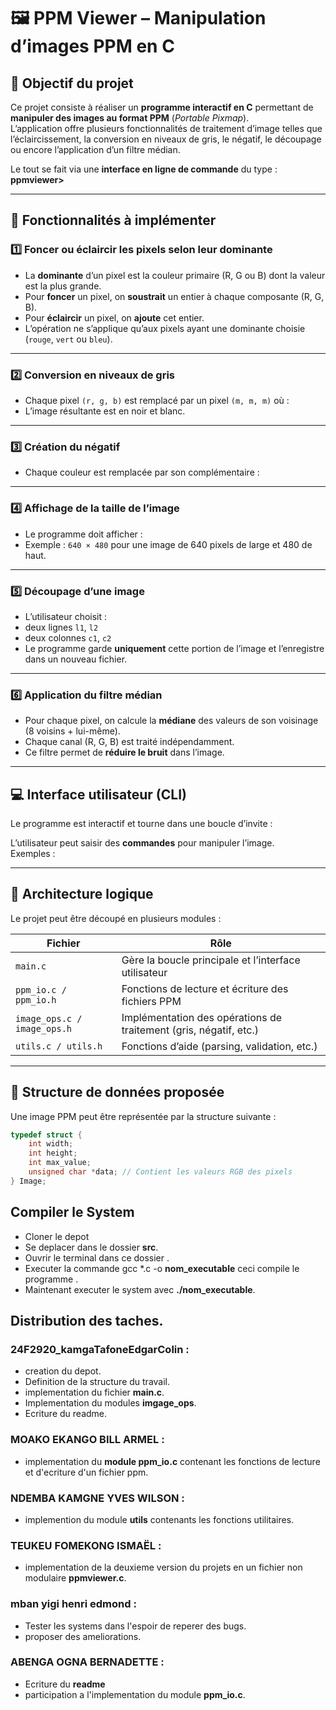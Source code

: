 # 🖼️ PPM Viewer – Manipulation d’images PPM en C

## 🎯 Objectif du projet

Ce projet consiste à réaliser un **programme interactif en C** permettant de **manipuler des images au format PPM** (*Portable Pixmap*).  
L’application offre plusieurs fonctionnalités de traitement d’image telles que l’éclaircissement, la conversion en niveaux de gris, le négatif, le découpage ou encore l’application d’un filtre médian.

Le tout se fait via une **interface en ligne de commande** du type : **ppmviewer>**


---

## 🧩 Fonctionnalités à implémenter

### 1️⃣ Foncer ou éclaircir les pixels selon leur dominante
- La **dominante** d’un pixel est la couleur primaire (R, G ou B) dont la valeur est la plus grande.
- Pour **foncer** un pixel, on **soustrait** un entier à chaque composante (R, G, B).
- Pour **éclaircir** un pixel, on **ajoute** cet entier.
- L’opération ne s’applique qu’aux pixels ayant une dominante choisie (`rouge`, `vert` ou `bleu`).

---

### 2️⃣ Conversion en niveaux de gris
- Chaque pixel `(r, g, b)` est remplacé par un pixel `(m, m, m)` où :
- L’image résultante est en noir et blanc.

---

### 3️⃣ Création du négatif
- Chaque couleur est remplacée par son complémentaire :

---

### 4️⃣ Affichage de la taille de l’image
- Le programme doit afficher :
- Exemple : `640 × 480` pour une image de 640 pixels de large et 480 de haut.

---

### 5️⃣ Découpage d’une image
- L’utilisateur choisit :
- deux lignes `l1`, `l2`
- deux colonnes `c1`, `c2`
- Le programme garde **uniquement** cette portion de l’image et l’enregistre dans un nouveau fichier.

---

### 6️⃣ Application du filtre médian
- Pour chaque pixel, on calcule la **médiane** des valeurs de son voisinage (8 voisins + lui-même).
- Chaque canal (R, G, B) est traité indépendamment.
- Ce filtre permet de **réduire le bruit** dans l’image.

---

## 💻 Interface utilisateur (CLI)

Le programme est interactif et tourne dans une boucle d’invite :


L’utilisateur peut saisir des **commandes** pour manipuler l’image.  
Exemples :


---

## 🧠 Architecture logique

Le projet peut être découpé en plusieurs modules :

| Fichier | Rôle |
|----------|------|
| `main.c` | Gère la boucle principale et l’interface utilisateur |
| `ppm_io.c / ppm_io.h` | Fonctions de lecture et écriture des fichiers PPM |
| `image_ops.c / image_ops.h` | Implémentation des opérations de traitement (gris, négatif, etc.) |
| `utils.c / utils.h` | Fonctions d’aide (parsing, validation, etc.) |

---

## 🧱 Structure de données proposée

Une image PPM peut être représentée par la structure suivante :

```c
typedef struct {
    int width;
    int height;
    int max_value;
    unsigned char *data; // Contient les valeurs RGB des pixels
} Image;
```

## Compiler le System
- Cloner le depot 
- Se deplacer dans le dossier **src**.
- Ouvrir le terminal dans ce dossier .
- Executer la commande gcc *.c  -o **nom_executable** ceci compile le programme .
- Maintenant executer le system avec  **./nom_executable**.

## Distribution des taches.

### 24F2920_kamgaTafoneEdgarColin :

- creation du depot.
- Definition de la structure du travail.
- implementation du fichier **main.c**.
- Implementation du modules  **imgage_ops**.
- Ecriture du readme.

### MOAKO EKANGO BILL ARMEL :

- implementation du **module ppm_io.c** contenant les fonctions de lecture et d'ecriture d'un fichier ppm.

### NDEMBA KAMGNE YVES WILSON : 

- implemention du module **utils** contenants les fonctions utilitaires.

### TEUKEU FOMEKONG ISMAËL : 

- implementation de la deuxieme version du projets en un fichier non modulaire **ppmviewer.c**.

### mban yigi henri edmond :

- Tester les systems dans l'espoir de reperer des bugs.
- proposer des ameliorations.

### ABENGA OGNA BERNADETTE : 

- Ecriture du **readme**
- participation a l'implementation du module **ppm_io.c**.
